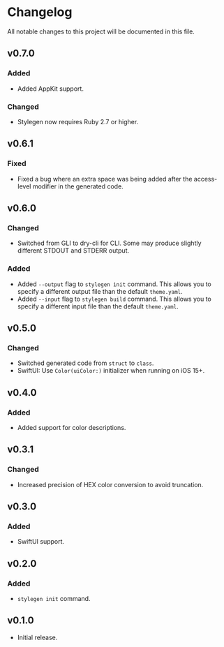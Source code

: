 # Changelog
All notable changes to this project will be documented in this file.

## v0.7.0
### Added
- Added AppKit support.
### Changed
- Stylegen now requires Ruby 2.7 or higher.

## v0.6.1
### Fixed
- Fixed a bug where an extra space was being added after the access-level modifier in the generated code.

## v0.6.0
### Changed
- Switched from GLI to dry-cli for CLI. Some may produce slightly different STDOUT and STDERR output.
### Added
- Added `--output` flag to `stylegen init` command. This allows you to specify a different output file than the default `theme.yaml`.
- Added `--input` flag to `stylegen build` command. This allows you to specify a different input file than the default `theme.yaml`.

## v0.5.0
### Changed
- Switched generated code from `struct` to `class`.
- SwiftUI: Use `Color(uiColor:)` initializer when running on iOS 15+.

## v0.4.0
### Added
- Added support for color descriptions.

## v0.3.1
### Changed
- Increased precision of HEX color conversion to avoid truncation. 

## v0.3.0
### Added
- SwiftUI support.

## v0.2.0
### Added
- `stylegen init` command.

## v0.1.0
- Initial release.
